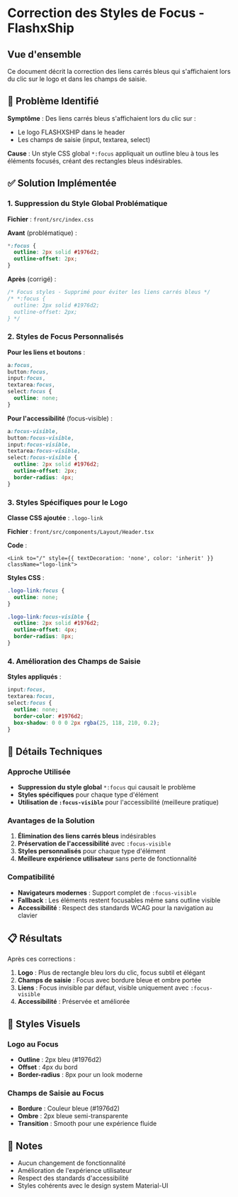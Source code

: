 # Correction des Styles de Focus - FlashxShip

## Vue d'ensemble

Ce document décrit la correction des liens carrés bleus qui s'affichaient lors du clic sur le logo et dans les champs de saisie.

## 🐛 **Problème Identifié**

**Symptôme** : Des liens carrés bleus s'affichaient lors du clic sur :
- Le logo FLASHXSHIP dans le header
- Les champs de saisie (input, textarea, select)

**Cause** : Un style CSS global `*:focus` appliquait un outline bleu à tous les éléments focusés, créant des rectangles bleus indésirables.

## ✅ **Solution Implémentée**

### 1. **Suppression du Style Global Problématique**

**Fichier** : `front/src/index.css`

**Avant** (problématique) :
```css
*:focus {
  outline: 2px solid #1976d2;
  outline-offset: 2px;
}
```

**Après** (corrigé) :
```css
/* Focus styles - Supprimé pour éviter les liens carrés bleus */
/* *:focus {
  outline: 2px solid #1976d2;
  outline-offset: 2px;
} */
```

### 2. **Styles de Focus Personnalisés**

**Pour les liens et boutons** :
```css
a:focus,
button:focus,
input:focus,
textarea:focus,
select:focus {
  outline: none;
}
```

**Pour l'accessibilité** (focus-visible) :
```css
a:focus-visible,
button:focus-visible,
input:focus-visible,
textarea:focus-visible,
select:focus-visible {
  outline: 2px solid #1976d2;
  outline-offset: 2px;
  border-radius: 4px;
}
```

### 3. **Styles Spécifiques pour le Logo**

**Classe CSS ajoutée** : `.logo-link`

**Fichier** : `front/src/components/Layout/Header.tsx`

**Code** :
```tsx
<Link to="/" style={{ textDecoration: 'none', color: 'inherit' }} className="logo-link">
```

**Styles CSS** :
```css
.logo-link:focus {
  outline: none;
}

.logo-link:focus-visible {
  outline: 2px solid #1976d2;
  outline-offset: 4px;
  border-radius: 8px;
}
```

### 4. **Amélioration des Champs de Saisie**

**Styles appliqués** :
```css
input:focus,
textarea:focus,
select:focus {
  outline: none;
  border-color: #1976d2;
  box-shadow: 0 0 0 2px rgba(25, 118, 210, 0.2);
}
```

## 🔧 **Détails Techniques**

### **Approche Utilisée**
- **Suppression du style global** `*:focus` qui causait le problème
- **Styles spécifiques** pour chaque type d'élément
- **Utilisation de `:focus-visible`** pour l'accessibilité (meilleure pratique)

### **Avantages de la Solution**
1. **Élimination des liens carrés bleus** indésirables
2. **Préservation de l'accessibilité** avec `:focus-visible`
3. **Styles personnalisés** pour chaque type d'élément
4. **Meilleure expérience utilisateur** sans perte de fonctionnalité

### **Compatibilité**
- **Navigateurs modernes** : Support complet de `:focus-visible`
- **Fallback** : Les éléments restent focusables même sans outline visible
- **Accessibilité** : Respect des standards WCAG pour la navigation au clavier

## 📋 **Résultats**

Après ces corrections :

1. **Logo** : Plus de rectangle bleu lors du clic, focus subtil et élégant
2. **Champs de saisie** : Focus avec bordure bleue et ombre portée
3. **Liens** : Focus invisible par défaut, visible uniquement avec `:focus-visible`
4. **Accessibilité** : Préservée et améliorée

## 🎨 **Styles Visuels**

### **Logo au Focus**
- **Outline** : 2px bleu (#1976d2)
- **Offset** : 4px du bord
- **Border-radius** : 8px pour un look moderne

### **Champs de Saisie au Focus**
- **Bordure** : Couleur bleue (#1976d2)
- **Ombre** : 2px bleue semi-transparente
- **Transition** : Smooth pour une expérience fluide

## 📝 **Notes**

- Aucun changement de fonctionnalité
- Amélioration de l'expérience utilisateur
- Respect des standards d'accessibilité
- Styles cohérents avec le design system Material-UI
